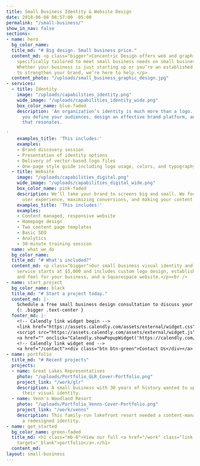 ```yaml
---
title: Small Business Identity & Website Design
date: 2018-06-08 08:57:00 -05:00
permalink: "/small-business/"
show_in_nav: false
sections:
- name: hero
  bg_color_name: 
  title_md: "# Big design. Small business price."
  content_md: <p class="bigger">Concentric Design offers web and graphic design services
    specifically tailored to meet small business needs on small business budgets.
    Whether your business is just starting up or you’re an established company looking
    to strengthen your brand, we’re here to help.</p>
  content_photo: "/uploads/small_business_graphic_design.jpg"
- services:
  - title: Identity
    image: "/uploads/capabilities_identity.png"
    wide_image: "/uploads/capabilities_identity_wide.png"
    box_color_name: blue-faded
    description: 'An organization’s identity is much more than a logo. We’ll help
      you define your audiences, design an effective brand platform, and deliver messaging
      that resonates.

'
    examples_title: 'This includes:'
    examples:
    - Brand discovery session
    - Presentation of identity options
    - Delivery of vector-based logo files
    - One-page style guide including logo usage, colors, and typography
  - title: Website
    image: "/uploads/capabilities_digital.png"
    wide_image: "/uploads/capabilities_digital_wide.png"
    box_color_name: pink-faded
    description: We’ll take your brand to screens big and small. We focus on smart
      user experience, maximizing conversions, and making your content shine.
    examples_title: 'This includes:'
    examples:
    - Content managed, responsive website
    - Homepage design
    - Two content page templates
    - Basic SEO
    - Analytics
    - 30-minute training session
  name: what_we_do
  bg_color_name: 
  title_md: "# What's included?"
  content_md: <p class="bigger">Our small business visual identity and website design
    service starts at $5,000 and includes custom logo design, establishing a look
    and feel for your business, and a Squarespace website.</p><br />
- name: start_project
  bg_color_name: black
  title_md: "# Start a project today."
  content_md: |-
    Schedule a free small business design consultation to discuss your project with us.
    {: .bigger .text-center }
  footer_md: |-
    <!-- Calendly link widget begin -->
    <link href="https://assets.calendly.com/assets/external/widget.css" rel="stylesheet">
    <script src="https://assets.calendly.com/assets/external/widget.js" type="text/javascript"></script>
    <a href="" onclick="Calendly.showPopupWidget('https://calendly.com/concentricdesign/sbintro');return false;"><div class="btn btn-blue">Schedule Consultation</div></a>
    <!-- Calendly link widget end -->
    <a href="/contact"><div class="btn btn-green">Contact Us</div></a>
- name: portfolio
  title_md: "# Recent projects"
  projects:
  - name: Great Lakes Representatives
    photo: "/uploads/Portfolio_GLR_Cover-Portfolio.png"
    project_link: "/work/glr"
    description: A small business with 30 years of history wanted to update and standardize
      their visual identity.
  - name: Venn's Woodland Resort
    photo: "/uploads/Portfolio_Venns-Cover-Portfolio.png"
    project_link: "/work/venns"
    description: This family-run lakefront resort needed a content-managed site and
      a redesigned identity.
- name: get_started
  bg_color_name: green-faded
  title_md: <h1 class="mb-0">View our full <a href="/work" class="link link-green"
    target="_blank">portfolio</a>.</h1>
  content_md: 
layout: small-business
---
```


